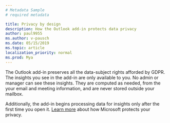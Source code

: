 ```yaml
---
# Metadata Sample
# required metadata

title: Privacy by design
description: How the Outlook add-in protects data privacy  
author: paul9955
ms.author: v-pausch
ms.date: 05/15/2019
ms.topic: article
localization_priority: normal 
ms.prod: Mya
---
```


The Outlook add-in preserves all the data-subject rights afforded by GDPR. The insights you see in the add-in are only available to you. No admin or manager can see these insights. They are computed as needed, from the your email and meeting information, and are never stored outside your mailbox.

Additionally, the add-in begins processing data for insights only after the first time you open it. [Learn more](https://www.microsoft.com/TrustCenter/CloudServices/office365/default.aspx) about how Microsoft protects your privacy.
